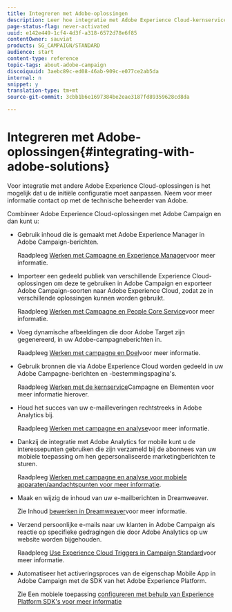 ```yaml
---
title: Integreren met Adobe-oplossingen
description: Leer hoe integratie met Adobe Experience Cloud-kernservices en -oplossingen zoals Adobe Analytics en Experience Manager uw Adobe Campagne-strategie kan verbeteren met diepgaande inzichten en handig contentbeheer.
page-status-flag: never-activated
uuid: e142e449-1cf4-4d3f-a318-6572d78e6f85
contentOwner: sauviat
products: SG_CAMPAIGN/STANDARD
audience: start
content-type: reference
topic-tags: about-adobe-campaign
discoiquuid: 3aebc89c-ed08-46ab-909c-e077ce2ab5da
internal: n
snippet: y
translation-type: tm+mt
source-git-commit: 3cbb1b6e1697384be2eae3187fd89359628cd8da

---
```



# Integreren met Adobe-oplossingen{#integrating-with-adobe-solutions}

Voor integratie met andere Adobe Experience Cloud-oplossingen is het mogelijk dat u de initiële configuratie moet aanpassen. Neem voor meer informatie contact op met de technische beheerder van Adobe.

Combineer Adobe Experience Cloud-oplossingen met Adobe Campaign en dan kunt u:

* Gebruik inhoud die is gemaakt met Adobe Experience Manager in Adobe Campaign-berichten.

   Raadpleeg [Werken met Campagne en Experience Manager](../../integrating/using/integrating-with-experience-manager.md)voor meer informatie.

* Importeer een gedeeld publiek van verschillende Experience Cloud-oplossingen om deze te gebruiken in Adobe Campaign en exporteer Adobe Campaign-soorten naar Adobe Experience Cloud, zodat ze in verschillende oplossingen kunnen worden gebruikt.

   Raadpleeg [Werken met Campagne en People Core Service](../../integrating/using/about-campaign-audience-manager-or-people-core-service-integration.md)voor meer informatie.

* Voeg dynamische afbeeldingen die door Adobe Target zijn gegenereerd, in uw Adobe-campagneberichten in.

   Raadpleeg [Werken met campagne en Doel](../../integrating/using/about-campaign-target-integration.md)voor meer informatie.

* Gebruik bronnen die via Adobe Experience Cloud worden gedeeld in uw Adobe Campagne-berichten en -bestemmingspagina&#39;s.

   Raadpleeg [Werken met de kernservice](../../integrating/using/working-with-campaign-and-assets-core-service.md)Campagne en Elementen voor meer informatie hierover.

* Houd het succes van uw e-mailleveringen rechtstreeks in Adobe Analytics bij.

   Raadpleeg [Werken met campagne en analyse](../../integrating/using/about-campaign-analytics-integration.md)voor meer informatie.

* Dankzij de integratie met Adobe Analytics for mobile kunt u de interessepunten gebruiken die zijn verzameld bij de abonnees van uw mobiele toepassing om hen gepersonaliseerde marketingberichten te sturen.

   Raadpleeg [Werken met campagne en analyse voor mobiele apparaten/aandachtspunten voor meer informatie](../../integrating/using/about-campaign-points-of-interest-data-integration.md).

* Maak en wijzig de inhoud van uw e-mailberichten in Dreamweaver.

   Zie Inhoud [bewerken in Dreamweaver](../../designing/using/using-integrations.md#editing-content-in-dreamweaver)voor meer informatie.

* Verzend persoonlijke e-mails naar uw klanten in Adobe Campaign als reactie op specifieke gedragingen die door Adobe Analytics op uw website worden bijgehouden.

   Raadpleeg [Use Experience Cloud Triggers in Campaign Standard](../../integrating/using/about-adobe-experience-cloud-triggers.md)voor meer informatie.

* Automatiseer het activeringsproces van de eigenschap Mobile App in Adobe Campaign met de SDK van het Adobe Experience Platform.

   Zie Een mobiele toepassing [configureren met behulp van Experience Platform SDK&#39;s voor meer informatie](https://helpx.adobe.com/campaign/kb/configuring-app-sdk.html)

